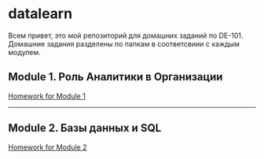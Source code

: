 # datalearn

Всем привет, это мой репозиторий для домашних заданий по DE-101. Домашние задания разделены по папкам в соответсвиии с каждым модулем.

## Module 1. Роль Аналитики в Организации

[Homework for Module 1](https://github.com/alexanderryabcev/datalearn/tree/main/Module%201)

---

## Module 2. Базы данных и SQL

[Homework for Module 2](https://github.com/alexanderryabcev/datalearn/tree/main/Module%202)
